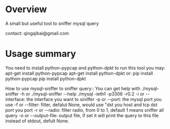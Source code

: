 Overview
========

<p>A small but useful tool to sniffer mysql query</p>
<p>contact: qingqibai@gmail.com</p>

Usage summary
=============

<p>
You need to install python-pypcap and python-dpkt to run this tool
you may:
    apt-get install python-pypcap
    apt-get install python-dpkt
or:
    pip install python-pypcap
    pip install python-dpkt
</p>

<p>
How to use mysql-sniffer to sniffer query::
    You can get help with ./mysql-sniffer -h or ./mysql-sniffer --help
    ./mysql -ieth1 -p3306 -r0.2
    -i or --interface: the interface you want to siniffer
    -p or --port: the mysql port you use
    -f or --filter: filter, defalut None, would use "dst you host and tcp dst port you port 
    -r or --radio: filter radio, from 0 to 1, default 1 means sniffer all query
    -o or --output-file: output file, if set it will print the query to this file instead of stdout, defult None.
</p>
